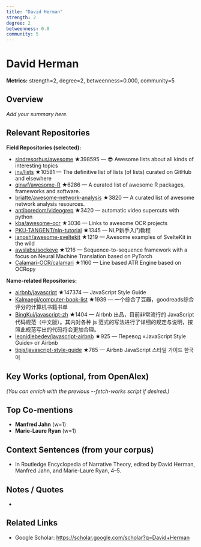 ```yaml
---
title: "David Herman"
strength: 2
degree: 2
betweenness: 0.0
community: 5
---
```


# David Herman

**Metrics:** strength=2, degree=2, betweenness=0.000, community=5

## Overview
_Add your summary here._

## Relevant Repositories
**Field Repositories (selected):**
- [sindresorhus/awesome](https://github.com/sindresorhus/awesome) ★398595 — 😎 Awesome lists about all kinds of interesting topics
- [jnv/lists](https://github.com/jnv/lists) ★10581 — The definitive list of lists (of lists) curated on GitHub and elsewhere
- [qinwf/awesome-R](https://github.com/qinwf/awesome-R) ★6286 — A curated list of awesome R packages, frameworks and software.
- [briatte/awesome-network-analysis](https://github.com/briatte/awesome-network-analysis) ★3820 — A curated list of awesome network analysis resources.
- [antiboredom/videogrep](https://github.com/antiboredom/videogrep) ★3420 — automatic video supercuts with python
- [kba/awesome-ocr](https://github.com/kba/awesome-ocr) ★3036 — Links to awesome OCR projects
- [PKU-TANGENT/nlp-tutorial](https://github.com/PKU-TANGENT/nlp-tutorial) ★1345 — NLP新手入门教程
- [janosh/awesome-sveltekit](https://github.com/janosh/awesome-sveltekit) ★1219 — Awesome examples of SvelteKit in the wild
- [awslabs/sockeye](https://github.com/awslabs/sockeye) ★1216 — Sequence-to-sequence framework with a focus on Neural Machine Translation based on PyTorch
- [Calamari-OCR/calamari](https://github.com/Calamari-OCR/calamari) ★1160 — Line based ATR Engine based on OCRopy

**Name-related Repositories:**
- [airbnb/javascript](https://github.com/airbnb/javascript) ★147374 — JavaScript Style Guide
- [Kalmaegi/computer-book-list](https://github.com/Kalmaegi/computer-book-list) ★1939 — 一个综合了豆瓣，goodreads综合评分的计算机书籍书单
- [BingKui/javascript-zh](https://github.com/BingKui/javascript-zh) ★1404 — Airbnb 出品，目前非常流行的 JavaScript 代码规范（中文版）。其内对各种 js 范式的写法进行了详细的规定与说明，按照此规范写出的代码将会更加合理。
- [leonidlebedev/javascript-airbnb](https://github.com/leonidlebedev/javascript-airbnb) ★925 — Перевод «JavaScript Style Guide» от Airbnb
- [tipjs/javascript-style-guide](https://github.com/tipjs/javascript-style-guide) ★785 — Airbnb JavaScript 스타일 가이드 한국어


## Key Works (optional, from OpenAlex)
_(You can enrich with the previous --fetch-works script if desired.)_

## Top Co-mentions
- **Manfred Jahn** (w=1)
- **Marie-Laure Ryan** (w=1)

## Context Sentences (from your corpus)
- In Routledge Encyclopedia of Narrative Theory, edited by David Herman, Manfred Jahn, and Marie-Laure
Ryan, 4–5.

## Notes / Quotes
- 

## Related Links
- Google Scholar: https://scholar.google.com/scholar?q=David+Herman
